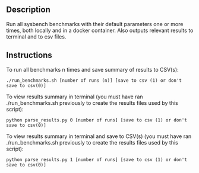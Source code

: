 ## Description
Run all sysbench benchmarks with their default parameters one or more times, both locally and in a docker container. Also outputs relevant results to terminal and to csv files.


## Instructions
To run all benchmarks n times and save summary of results to CSV(s):
```
./run_benchmarks.sh [number of runs (n)] [save to csv (1) or don't save to csv(0)]
```
 
To view results summary in terminal (you must have ran ./run_benchmarks.sh previously to create the results files used by this script):
```
python parse_results.py 0 [number of runs] [save to csv (1) or don't save to csv(0)]
```

To view results summary in terminal and save to CSV(s) (you must have ran ./run_benchmarks.sh previously to create the results files used by this script):
```
python parse_results.py 1 [number of runs] [save to csv (1) or don't save to csv(0)]
```
